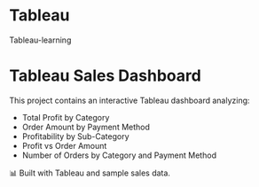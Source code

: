 # Tableau
Tableau-learning
# Tableau Sales Dashboard

This project contains an interactive Tableau dashboard analyzing:
- Total Profit by Category
- Order Amount by Payment Method
- Profitability by Sub-Category
- Profit vs Order Amount
- Number of Orders by Category and Payment Method

📊 Built with Tableau and sample sales data.
